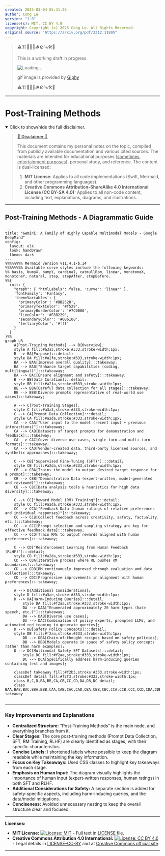 ```yaml
---
created: 2025-03-04 05:31:26
author: Cong Le
version: "1.0"
license(s): MIT, CC BY 4.0
copyright: Copyright (c) 2025 Cong Le. All Rights Reserved.
original source: "https://arxiv.org/pdf/2312.11805"
---
```



> ⚠️🏗️🚧🦺🧱🪵🪨🪚🛠️👷
> 
> This is a working draft in progress
> 
> ![Loading...](https://media1.giphy.com/media/v1.Y2lkPTc5MGI3NjExZXgzaXduc25lYWMybGIzbmNvanYzbHZ2N2hpOHJmMTdqdGI1ZGRteCZlcD12MV9pbnRlcm5hbF9naWZfYnlfaWQmY3Q9Zw/xT0BKumCMrUb0dCypa/giphy.gif)
>
> gif image is provided by [Giphy](https://giphy.com)
> 
> ⚠️🏗️🚧🦺🧱🪵🪨🪚🛠️👷


----


# Post-Training Methods
<details open>
<summary>Click to show/hide the full disclaimer.</summary>
   
> <ins>📢 **Disclaimer** 🚨</ins>
>
> This document contains my personal notes on the topic,
> compiled from publicly available documentation and various cited sources.
> The materials are intended for educational purposes (<ins>sometimes, entertainment purposes</ins>), personal study, and reference.
> The content is dual-licensed:
> 1. **MIT License:** Applies to all code implementations (Swift, Mermaid, and other programming languages).
> 2. **Creative Commons Attribution-ShareAlike 4.0 International License (CC BY-SA 4.0):** Applies to all non-code content, including text, explanations, diagrams, and illustrations.

</details>

---


## Post-Training Methods - A Diagrammatic Guide 




```mermaid
---
title: "Gemini: A Family of Highly Capable Multimodal Models - Google DeepMind"
config:
  layout: elk
  look: handDrawn
  theme: dark
---
%%%%%%%% Mermaid version v11.4.1-b.14
%%%%%%%% Available curve styles include the following keywords:
%% basis, bumpX, bumpY, cardinal, catmullRom, linear, monotoneX, monotoneY, natural, step, stepAfter, stepBefore.
%%{
  init: {
    "graph": { "htmlLabels": false, 'curve': 'linear' },
    'fontFamily': 'Fantasy',
    'themeVariables': {
      'primaryColor': '#BB2528',
      'primaryTextColor': '#f529',
      'primaryBorderColor': '#7C0000',
      'lineColor': '#F8B229',
      'secondaryColor': '#006100',
      'tertiaryColor': '#fff'
    }
  }
}%%
graph LR
    A[Post-Training Methods] --> B{Overview};
    style A fill:#a3a3,stroke:#333,stroke-width:1px;
    B --> BA[Purpose]:::detail;
    style BA fill:#a2fa,stroke:#333,stroke-width:1px;
    BA --> BAA[Improve overall quality]:::takeaway;
    BA --> BAB["Enhance target capabilities (coding, multilingual)"]:::takeaway;
    BA --> BAC[Ensure alignment and safety]:::takeaway;
    B --> BB[Data Curation]:::detail;
    style BB fill:#a2fa,stroke:#333,stroke-width:1px;
    BB --> BBA[Careful data collection for all stages]:::takeaway;
    BB --> BBB[Diverse prompts representative of real-world use cases]:::takeaway;
    
    A --> C{Post-Training Stages};
    style C fill:#a3a3,stroke:#333,stroke-width:1px;
    C --> CA[Prompt Data Collection]:::detail;
    style CA fill:#a2da,stroke:#333,stroke-width:1px;
    CA --> CAA["User input to the model (recent input + previous interactions)"]:::takeaway;
    CA --> CAB[Datasets of target prompts for demonstration and feedback]:::takeaway;
    CA --> CAC[Cover diverse use cases, single-turn and multi-turn formats]:::takeaway;
    CA --> CAD[Vendor-created data, third-party licensed sources, and synthetic approaches]:::takeaway;
    
    C --> CB["Supervised Fine-Tuning (SFT)"]:::detail;
    style CB fill:#a2da,stroke:#333,stroke-width:1px;
    CB --> CBA[Trains the model to output desired target response for a prompt]:::takeaway;
    CB --> CBB["Demonstration Data (expert-written, model-generated and reviewed)"]:::takeaway;
    CB --> CBC[Data analysis tools & heuristics for high data diversity]:::takeaway;

    C --> CC["Reward Model (RM) Training"]:::detail;
    style CC fill:#a2da,stroke:#333,stroke-width:1px;
    CC --> CCA["Feedback Data (human ratings of relative preferences and individual responses)"]:::takeaway;
    CC --> CCB[Collect feedback across creativity, safety, factuality, etc.]:::takeaway;
    CC --> CCC[Prompt selection and sampling strategy are key for effective feedback data]:::takeaway;
    CC --> CCD[Train RMs to output rewards aligned with human preferences]:::takeaway;

    C --> CD["Reinforcement Learning from Human Feedback (RLHF)"]:::detail;
    style CD fill:#a2da,stroke:#333,stroke-width:1px;
    CD --> CDA[Iterative process where RL pushes RM boundaries]:::takeaway;
    CD --> CDB[RM continuously improved through evaluation and data collection]:::takeaway;
    CD --> CDC[Progressive improvements in alignment with human preferences]:::takeaway;

    A --> D{Additional Considerations};
    style D fill:#a3ae,stroke:#333,stroke-width:1px;
    D --> DA[Harm-Inducing Queries]:::detail;
        style DA fill:#f2aa,stroke:#333,stroke-width:1px;
        DA --> DAA["Enumerated approximately 20 harm types (hate speech, etc.)"]:::takeaway;
        DA --> DAB[Diverse use cases];
        DA --> DAC[Combination of policy experts, prompted LLMs, and automated red teaming to generate queries];
    D --> DB[Safety Policy Concepts]:::detail;
    style DB fill:#f2aa,stroke:#333,stroke-width:1px;
        DB --> DBA[Chain-of-thought recipes based on safety policies];
        DB --> DBB[Models operate in space of safety policy concepts rather than harm examples];
    D --> DC[Multimodal Safety SFT Datasets]:::detail;
        style DC fill:#f2aa,stroke:#333,stroke-width:1px;
        DC --> DCA[Specifically address harm-inducing queries containing text and images];

    classDef takeaway fill:#f2b3,stroke:#333,stroke-width:1px;
    classDef detail fill:#f2f3,stroke:#333,stroke-width:1px;
    class B,C,D,BA,BB,CA,CB,CC,CD,DA,DB,DC detail;
    class BAA,BAB,BAC,BBA,BBB,CAA,CAB,CAC,CAD,CBA,CBB,CBC,CCA,CCB,CCC,CCD,CDA,CDB,CDC,DAA,DAB,DAC,DBA,DBB,DCA takeaway
    
```

---


### Key Improvements and Explanations

*   **Centralized Structure:** "Post-Training Methods" is the main node, and everything branches from it.
*   **Clear Stages:** The core post-training methods (Prompt Data Collection, SFT, RM Training, RLHF) are clearly identified as stages, with their specific characteristics.
*   **Concise Labels:** I shortened labels where possible to keep the diagram readable while maintaining the key information.
*   **Focus on Key Takeaways:**  Used CSS classes to highlight key takeaways from each stage.
*   **Emphasis on Human Input:** The diagram visually highlights the importance of human input (expert-written responses, human ratings) in both SFT and RLHF.
*   **Additional Considerations for Safety:**  A separate section is added for safety-specific aspects, including harm-inducing queries, and the data/model mitigations.
*   **Conciseness:** Avoided unnecessary nesting to keep the overall structure clear and focused.



---
**Licenses:**

- **MIT License:**  [![License: MIT](https://img.shields.io/badge/License-MIT-yellow.svg)](LICENSE) - Full text in [LICENSE](LICENSE) file.
- **Creative Commons Attribution 4.0 International:** [![License: CC BY 4.0](https://licensebuttons.net/l/by/4.0/88x31.png)](LICENSE-CC-BY) - Legal details in [LICENSE-CC-BY](LICENSE-CC-BY) and at [Creative Commons official site](http://creativecommons.org/licenses/by/4.0/).

---